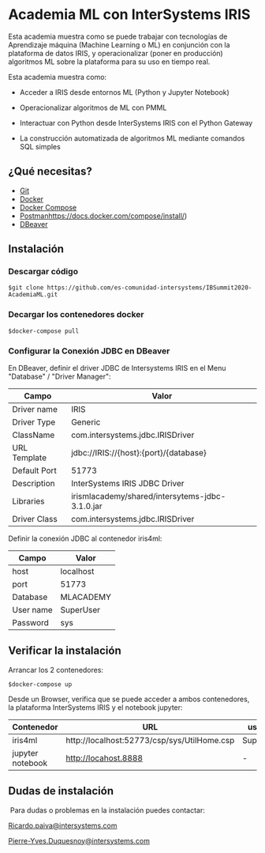 # Academia ML con InterSystems IRIS

Esta academia muestra como se puede trabajar con tecnologías de Aprendizaje máquina (Machine Learning o ML) en conjunción con la plataforma de datos IRIS, y operacionalizar (poner en producción) algoritmos ML sobre la plataforma para su uso en tiempo real.



Esta academia muestra como:

- Acceder a IRIS desde entornos ML (Python y Jupyter Notebook)

- Operacionalizar algoritmos de ML con PMML

- Interactuar con Python desde InterSystems IRIS con el Python Gateway

- La construcción automatizada de algoritmos ML mediante comandos SQL simples

  

## ¿Qué necesitas? 

* [Git](https://git-scm.com/downloads) 
* [Docker](https://www.docker.com/products/docker-desktop)
* [Docker Compose](https://docs.docker.com/compose/install/)
* [Postman](https://www.getpostman.com/downloads/)https://docs.docker.com/compose/install/)
* [DBeaver](https://dbeaver.io/download/)

## Instalación



### Descargar código

```console
$git clone https://github.com/es-comunidad-intersystems/IBSummit2020-AcademiaML.git
```



### Decargar los contenedores docker

```console
$docker-compose pull
```



### Configurar la Conexión JDBC en DBeaver

En DBeaver,  definir el driver JDBC de Intersystems IRIS en el Menu "Database" / "Driver Manager":

| Campo        | Valor                                           |
| ------------ | ----------------------------------------------- |
| Driver name  | IRIS                                            |
| Driver Type  | Generic                                         |
| ClassName    | com.intersystems.jdbc.IRISDriver                |
| URL Template | jdbc://IRIS://{host}:{port}/{database}          |
| Default Port | 51773                                           |
| Description  | InterSystems IRIS JDBC Driver                   |
| Libraries    | irismlacademy/shared/intersytems-jdbc-3.1.0.jar |
| Driver Class | com.intersystems.jdbc.IRISDriver                |



Definir la conexión JDBC al contenedor iris4ml:

| Campo     | Valor     |
| --------- | --------- |
| host      | localhost |
| port      | 51773     |
| Database  | MLACADEMY |
| User name | SuperUser |
| Password  | sys       |



## Verificar la instalación

Arrancar los 2 contenedores:

```console
$docker-compose up
```
Desde un Browser, verifica que se puede acceder a ambos contenedores, la plataforma InterSystems IRIS y el notebook jupyter:

| Contenedor       | URL                                         | usuario   | password |
| ---------------- | ------------------------------------------- | --------- | -------- |
| iris4ml          | http://localhost:52773/csp/sys/UtilHome.csp | SuperUser | sys      |
| jupyter notebook | http://locahost.8888                        | -         | IRIS     |



## Dudas de instalación	

​	Para dudas o problemas en la instalación puedes contactar:

Ricardo.paiva@intersystems.com

Pierre-Yves.Duquesnoy@intersystems.com
